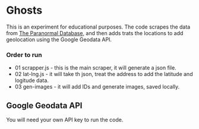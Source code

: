 # Ghosts
This is an experiment for educational purposes. The code scrapes the data from [The Paranormal Database](https://www.paranormaldatabase.com/), and then adds trats the locations to add geolocation using the Google Geodata API.

### Order to run
- 01 scrapper.js - this is the main scraper, it will generate a json file.
- 02 lat-lng.js - it will take th json, treat the address to add the latitude and logitude data.
- 03 gen-images - it will add IDs and generate images, saved locally.

## Google Geodata API
You will need your own API key to run the code.